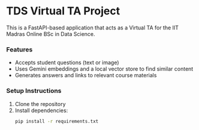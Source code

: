 # TDS Virtual TA Project

This is a FastAPI-based application that acts as a Virtual TA for the IIT Madras Online BSc in Data Science.

### Features
- Accepts student questions (text or image)
- Uses Gemini embeddings and a local vector store to find similar content
- Generates answers and links to relevant course materials

### Setup Instructions

1. Clone the repository
2. Install dependencies:
   ```bash
   pip install -r requirements.txt
